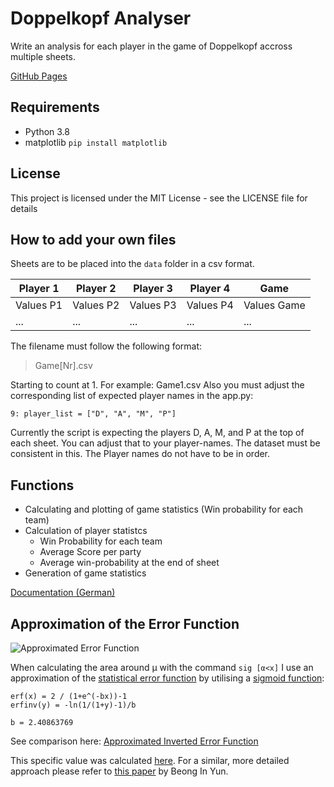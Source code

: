 # Doppelkopf Analyser
Write an analysis for each player in the game of Doppelkopf accross multiple sheets.

[GitHub Pages](http://davidkowalk.github.io/Doppelkopf_Analyser)

## Requirements
- Python 3.8
- matplotlib ```pip install matplotlib```

## License
This project is licensed under the MIT License - see the LICENSE file for details

## How to add your own files
 Sheets are to be placed into the ``data`` folder in a csv format.

 |Player 1|Player 2|Player 3|Player 4|Game|
 |--------|--------|--------|--------|----|
 |Values P1|Values P2|Values P3|Values P4|Values Game|
 |...|...|...|...|...|

 The filename must follow the following format:
 > Game[Nr].csv

Starting to count at 1. For example: Game1.csv
Also you must adjust the corresponding list of expected player names in the app.py:

```
9: player_list = ["D", "A", "M", "P"]
```

Currently the script is expecting the players D, A, M, and P at the top of each sheet. You can adjust that to your player-names. The dataset must be consistent in this.
The Player names do not have to be in order.

## Functions
- Calculating and plotting of game statistics (Win probability for each team)
- Calculation of player statistcs
  - Win Probability for each team
  - Average Score per party
  - Average win-probability at the end of sheet
- Generation of game statistics

[Documentation (German)](http://davidkowalk.github.io/Doppelkopf_Analyser/documentation/Klausurersatzleistung)

## Approximation of the Error Function
![Approximated Error Function](https://davidkowalk.github.io/Doppelkopf_Analyser/documentation/Images/ERF_Approx.png)

When calculating the area around μ with the command ``sig [α<x]`` I use an approximation of the [statistical error function](https://en.wikipedia.org/wiki/Error_function) by utilising a [sigmoid function](https://en.wikipedia.org/wiki/Sigmoid_function):

```
erf(x) = 2 / (1+e^(-bx))-1
erfinv(y) = -ln(1/(1+y)-1)/b

b = 2.40863769
```
See comparison here: [Approximated Inverted Error Function](https://davidkowalk.github.io/Doppelkopf_Analyser/documentation/Images/ERFInv_Approx.png)

This specific value was calculated [here](http://www.github.com/davidkowalk/erf-approximation).
For a similar, more detailed approach please refer to [this paper](http://www.m-hikari.com/ams/ams-2014/ams-85-88-2014/yunAMS85-88-2014.pdf) by Beong In Yun.
